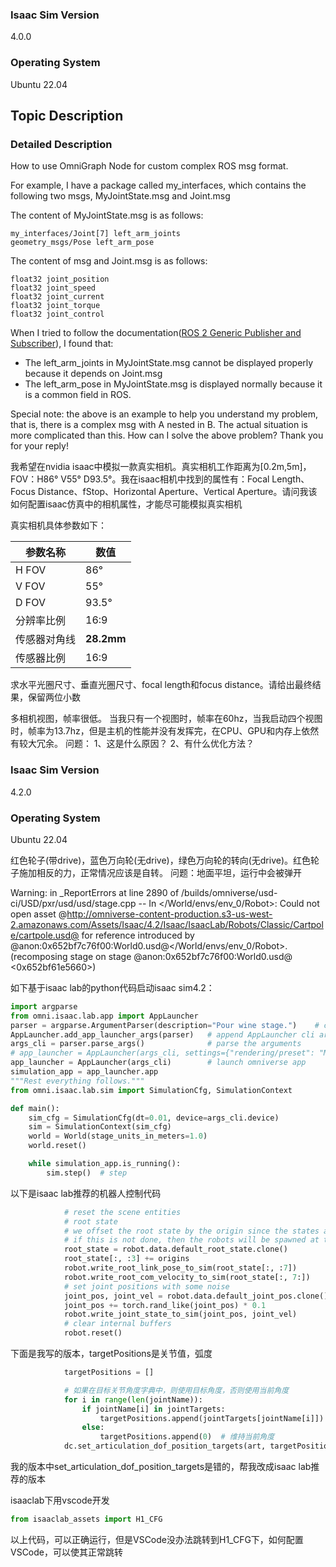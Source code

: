 ### Isaac Sim Version

4.0.0

### Operating System

Ubuntu 22.04

## Topic Description

### Detailed Description

How to use OmniGraph Node for custom complex ROS msg format.

For example, I have a package called my_interfaces, which contains the following two msgs, MyJointState.msg and Joint.msg

The content of MyJointState.msg is as follows:
```ROSMsg
my_interfaces/Joint[7] left_arm_joints
geometry_msgs/Pose left_arm_pose
```

The content of msg and Joint.msg is as follows:
```ROSMsg
float32 joint_position
float32 joint_speed
float32 joint_current
float32 joint_torque
float32 joint_control
```

When I tried to follow the documentation([ROS 2 Generic Publisher and Subscriber](https://docs.omniverse.nvidia.com/isaacsim/latest/ros2_tutorials/tutorial_ros2_generic_publisher_subscriber.html#getting-started)), I found that:
- The left_arm_joints in MyJointState.msg cannot be displayed properly because it depends on Joint.msg
- The left_arm_pose in MyJointState.msg is displayed normally because it is a common field in ROS.

Special note: the above is an example to help you understand my problem, that is, there is a complex msg with A nested in B. The actual situation is more complicated than this.
How can I solve the above problem? Thank you for your reply!


我希望在nvidia isaac中模拟一款真实相机。真实相机工作距离为[0.2m,5m]，FOV：H86° V55° D93.5°。我在isaac相机中找到的属性有：Focal Length、Focus Distance、fStop、Horizontal Aperture、Vertical Aperture。请问我该如何配置isaac仿真中的相机属性，才能尽可能模拟真实相机


真实相机具体参数如下：

| 参数名称   | 数值         |
| ------ | ---------- |
| H FOV  | 86°        |
| V FOV  | 55°        |
| D FOV  | 93.5°      |
| 分辨率比例  | 16:9       |
| 传感器对角线 | **28.2mm** |
| 传感器比例  | 16:9       |

求水平光圈尺寸、垂直光圈尺寸、focal length和focus distance。请给出最终结果，保留两位小数


多相机视图，帧率很低。
当我只有一个视图时，帧率在60hz，当我启动四个视图时，帧率为13.7hz，但是主机的性能并没有发挥完，在CPU、GPU和内存上依然有较大冗余。
问题：
1、这是什么原因？
2、有什么优化方法？


### Isaac Sim Version
4.2.0
### Operating System
Ubuntu 22.04

红色轮子(带drive)，蓝色万向轮(无drive)，绿色万向轮的转向(无drive)。红色轮子施加相反的力，正常情况应该是自转。
问题：地面平坦，运行中会被弹开


 Warning: in _ReportErrors at line 2890 of /builds/omniverse/usd-ci/USD/pxr/usd/usd/stage.cpp -- In </World/envs/env_0/Robot>: Could not open asset @http://omniverse-content-production.s3-us-west-2.amazonaws.com/Assets/Isaac/4.2/Isaac/IsaacLab/Robots/Classic/Cartpole/cartpole.usd@ for reference introduced by @anon:0x652bf7c76f00:World0.usd@</World/envs/env_0/Robot>. (recomposing stage on stage @anon:0x652bf7c76f00:World0.usd@ <0x652bf61e5660>)



如下基于isaac lab的python代码启动isaac sim4.2：
```python
import argparse
from omni.isaac.lab.app import AppLauncher
parser = argparse.ArgumentParser(description="Pour wine stage.")    # create argparser
AppLauncher.add_app_launcher_args(parser)   # append AppLauncher cli args
args_cli = parser.parse_args()              # parse the arguments
# app_launcher = AppLauncher(args_cli, settings={"rendering/preset": "Medium"})
app_launcher = AppLauncher(args_cli)        # launch omniverse app
simulation_app = app_launcher.app
"""Rest everything follows."""
from omni.isaac.lab.sim import SimulationCfg, SimulationContext

def main():
    sim_cfg = SimulationCfg(dt=0.01, device=args_cli.device)
    sim = SimulationContext(sim_cfg)
    world = World(stage_units_in_meters=1.0)
    world.reset()

    while simulation_app.is_running():
        sim.step()  # step
```


以下是isaac lab推荐的机器人控制代码
```python
            # reset the scene entities
            # root state
            # we offset the root state by the origin since the states are written in simulation world frame
            # if this is not done, then the robots will be spawned at the (0, 0, 0) of the simulation world
            root_state = robot.data.default_root_state.clone()
            root_state[:, :3] += origins
            robot.write_root_link_pose_to_sim(root_state[:, :7])
            robot.write_root_com_velocity_to_sim(root_state[:, 7:])
            # set joint positions with some noise
            joint_pos, joint_vel = robot.data.default_joint_pos.clone(), robot.data.default_joint_vel.clone()
            joint_pos += torch.rand_like(joint_pos) * 0.1
            robot.write_joint_state_to_sim(joint_pos, joint_vel)
            # clear internal buffers
            robot.reset()
```
下面是我写的版本，targetPositions是关节值，弧度
```python
            targetPositions = []

            # 如果在目标关节角度字典中，则使用目标角度，否则使用当前角度
            for i in range(len(jointName)):
                if jointName[i] in jointTargets:
                    targetPositions.append(jointTargets[jointName[i]])
                else:
                    targetPositions.append(0)  # 维持当前角度
            dc.set_articulation_dof_position_targets(art, targetPositions)
```
我的版本中set_articulation_dof_position_targets是错的，帮我改成isaac lab推荐的版本



isaaclab下用vscode开发
```python
from isaaclab_assets import H1_CFG
```
以上代码，可以正确运行，但是VSCode没办法跳转到H1_CFG下，如何配置VSCode，可以使其正常跳转